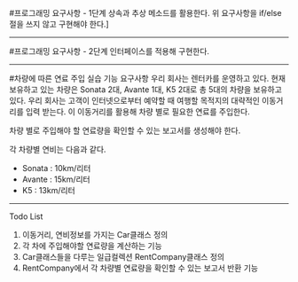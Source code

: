 #프로그래밍 요구사항 - 1단계
상속과 추상 메소드를 활용한다.
위 요구사항을 if/else 절을 쓰지 않고 구현해야 한다.]

---

#프로그래밍 요구사항 - 2단계
인터페이스를 적용해 구현한다.

---

#차량에 따른 연료 주입 실습
기능 요구사항
우리 회사는 렌터카를 운영하고 있다. 현재 보유하고 있는 차량은 Sonata 2대, Avante 1대, K5 2대로 총 5대의 차량을 보유하고 있다.
우리 회사는 고객이 인터넷으로부터 예약할 때 여행할 목적지의 대략적인 이동거리를 입력 받는다. 이 이동거리를 활용해 차량 별로 필요한 연료를 주입한다.

차량 별로 주입해야 할 연료량을 확인할 수 있는 보고서를 생성해야 한다.

각 차량별 연비는 다음과 같다.
* Sonata : 10km/리터
* Avante : 15km/리터
* K5 : 13km/리터

---

Todo List
1. 이동거리, 연비정보를 가지는 Car클래스 정의
2. 각 차에 주입해야할 연료량을 계산하는 기능
3. Car클래스들을 다루는 일급컬렉션 RentCompany클래스 정의
4. RentCompany에서 각 차량별 연료량을 확인할 수 있는 보고서 반환 기능